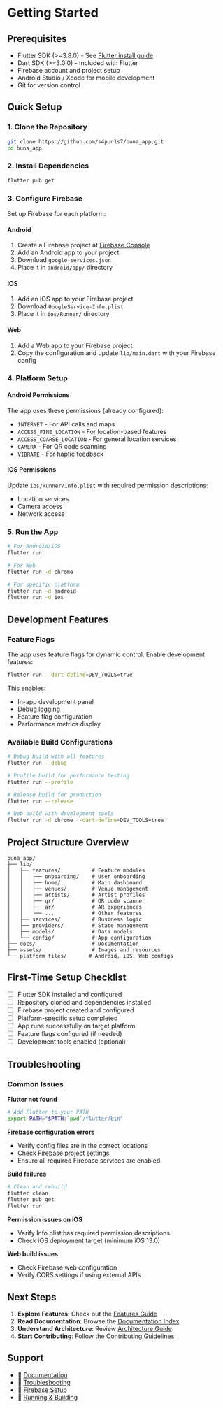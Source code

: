 # Getting Started

## Prerequisites
- Flutter SDK (>=3.8.0) - See [Flutter install guide](https://docs.flutter.dev/get-started/install)
- Dart SDK (>=3.0.0) - Included with Flutter
- Firebase account and project setup
- Android Studio / Xcode for mobile development
- Git for version control

## Quick Setup

### 1. Clone the Repository
```sh
git clone https://github.com/s4pun1s7/buna_app.git
cd buna_app
```

### 2. Install Dependencies
```sh
flutter pub get
```

### 3. Configure Firebase
Set up Firebase for each platform:

#### Android
1. Create a Firebase project at [Firebase Console](https://console.firebase.google.com/)
2. Add an Android app to your project
3. Download `google-services.json`
4. Place it in `android/app/` directory

#### iOS
1. Add an iOS app to your Firebase project
2. Download `GoogleService-Info.plist`
3. Place it in `ios/Runner/` directory

#### Web
1. Add a Web app to your Firebase project
2. Copy the configuration and update `lib/main.dart` with your Firebase config

### 4. Platform Setup

#### Android Permissions
The app uses these permissions (already configured):
- `INTERNET` - For API calls and maps
- `ACCESS_FINE_LOCATION` - For location-based features
- `ACCESS_COARSE_LOCATION` - For general location services
- `CAMERA` - For QR code scanning
- `VIBRATE` - For haptic feedback

#### iOS Permissions
Update `ios/Runner/Info.plist` with required permission descriptions:
- Location services
- Camera access
- Network access

### 5. Run the App
```sh
# For Android/iOS
flutter run

# For Web
flutter run -d chrome

# For specific platform
flutter run -d android
flutter run -d ios
```

## Development Features

### Feature Flags
The app uses feature flags for dynamic control. Enable development features:
```sh
flutter run --dart-define=DEV_TOOLS=true
```

This enables:
- In-app development panel
- Debug logging
- Feature flag configuration
- Performance metrics display

### Available Build Configurations
```sh
# Debug build with all features
flutter run --debug

# Profile build for performance testing
flutter run --profile

# Release build for production
flutter run --release

# Web build with development tools
flutter run -d chrome --dart-define=DEV_TOOLS=true
```

## Project Structure Overview

```
buna_app/
├── lib/
│   ├── features/          # Feature modules
│   │   ├── onboarding/    # User onboarding
│   │   ├── home/          # Main dashboard
│   │   ├── venues/        # Venue management
│   │   ├── artists/       # Artist profiles
│   │   ├── qr/            # QR code scanner
│   │   ├── ar/            # AR experiences
│   │   └── ...            # Other features
│   ├── services/          # Business logic
│   ├── providers/         # State management
│   ├── models/            # Data models
│   └── config/            # App configuration
├── docs/                  # Documentation
├── assets/                # Images and resources
└── platform files/       # Android, iOS, Web configs
```

## First-Time Setup Checklist

- [ ] Flutter SDK installed and configured
- [ ] Repository cloned and dependencies installed
- [ ] Firebase project created and configured
- [ ] Platform-specific setup completed
- [ ] App runs successfully on target platform
- [ ] Feature flags configured (if needed)
- [ ] Development tools enabled (optional)

## Troubleshooting

### Common Issues

**Flutter not found**
```sh
# Add Flutter to your PATH
export PATH="$PATH:`pwd`/flutter/bin"
```

**Firebase configuration errors**
- Verify config files are in the correct locations
- Check Firebase project settings
- Ensure all required Firebase services are enabled

**Build failures**
```sh
# Clean and rebuild
flutter clean
flutter pub get
flutter run
```

**Permission issues on iOS**
- Verify Info.plist has required permission descriptions
- Check iOS deployment target (minimum iOS 13.0)

**Web build issues**
- Check Firebase web configuration
- Verify CORS settings if using external APIs

## Next Steps

1. **Explore Features**: Check out the [Features Guide](FEATURES.md)
2. **Read Documentation**: Browse the [Documentation Index](README.md)
3. **Understand Architecture**: Review [Architecture Guide](ARCHITECTURE.md)
4. **Start Contributing**: Follow the [Contributing Guidelines](CONTRIBUTING.md)

## Support

- 📖 [Documentation](README.md)
- 🐛 [Troubleshooting](TROUBLESHOOTING.md)
- 🔧 [Firebase Setup](FIREBASE_SETUP.md)
- 📱 [Running & Building](RUNNING_BUILDING.md)
